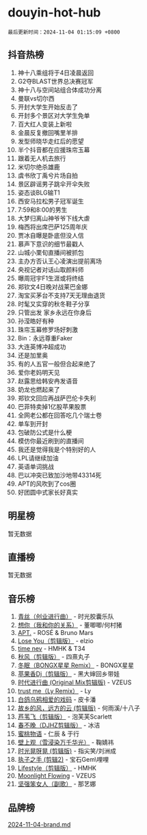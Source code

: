 # douyin-hot-hub

`最后更新时间：2024-11-04 01:15:09 +0800`

## 抖音热榜

1. 神十八乘组将于4日凌晨返回
1. G2夺BLAST世界总决赛冠军
1. 神十八与空间站组合体成功分离
1. 曼联vs切尔西
1. 开封大学生开始反击了
1. 开封多个景区对大学生免单
1. 百大红人变装上新啦
1. 金晨反复撤回嘴里羊排
1. 发型师晓华走红后的愿望
1. 半个抖音都在应援珠帘玉幕
1. 跟着无人机去旅行
1. 米切尔绝杀雄鹿
1. 虞书欣丁禹兮片场自拍
1. 景区辟谣男子跳伞开伞失败
1. 姿态谈BLG输T1
1. 西安马拉松男子冠军诞生
1. 7:59和8:00的男生
1. 大梦归离山神爷爷下线大虐
1. 梅西将出席巴萨125周年庆
1. 贾冰自曝是卧底但没人信
1. 慕声下意识的细节最戳人
1. 山城小栗旬直播间被抓包
1. 主办方否认王心凌演出提前离场
1. 央视记者对话山取颜料师
1. 曝周冠宇F1生涯或将终结
1. 郑钦文4日晚对战莱巴金娜
1. 淘宝买茅台不支持7天无理由退货
1. 时髦又实穿的秋冬鞋子分享
1. 只管出发 家乡永远在你身后
1. 孙滢皓好有种
1. 珠帘玉幕修罗场好刺激
1. Bin：永远尊重Faker
1. 大连英博冲超成功
1. 还是加里奥
1. 有的人五官一般但合起来绝了
1. 爱你老妈明天见
1. 赵露思给韩安冉发语音
1. 奶龙也燃起来了
1. 郑钦文回应再战萨巴伦卡失利
1. 巴菲特卖掉1亿股苹果股票
1. 全网老公都在回答吃几个瑞士卷
1. 单车到开封
1. 包破防公式是什么梗
1. 模仿你最近刷到的直播间
1. 我还是觉得我是个特别好的人
1. LPL请继续加油
1. 英语单词挑战
1. 巴以冲突已致加沙地带43314死
1. APT的风吹到了cos圈
1. 好团圆中式家长好真实

## 明星榜

暂无数据

## 直播榜

暂无数据

## 音乐榜

1. [青丝（创业进行曲）](https://sf5-hl-cdn-tos.douyinstatic.com/obj/tos-cn-ve-2774/ooYARJB5iBRNhCOkDsS3BAKW91CIMoQfwzwKLi) - 时光胶囊乐队
1. [想你（我和你的关系）](https://sf5-hl-cdn-tos.douyinstatic.com/obj/tos-cn-ve-2774/o8QxhcOBDYYX0zqKCjFVQXZ3RBffnRBQEogitG) - 董唧唧/何村猪
1. [APT.](https://sf5-hl-cdn-tos.douyinstatic.com/obj/tos-cn-ve-2774/oUIcRnUtZBV1JgZtxIMCAiiBSVBSEEOCFfkeMQ) - ROSÉ & Bruno Mars
1. [Lose You（剪辑版）](https://sf5-hl-cdn-tos.douyinstatic.com/obj/tos-cn-ve-2774/og9yxQxAWI86iBNr9ojBFMoWTIvDZZb8HwiGY) - elzio
1. [time nev](https://sf5-hl-cdn-tos.douyinstatic.com/obj/tos-cn-ve-2774/oc6aICzpzBCWrhCvDVi2AZmQLt0gIBxfMEfd6i) - HMHK & T34
1. [秋风（剪辑版）](https://sf5-hl-cdn-tos.douyinstatic.com/obj/tos-cn-ve-2774/ocGaU84LfAfzMd2wbXdQFpCGhBiXg82JNMRRie) - 四熹丸子
1. [冬眠（BONGX星星 Remix）](https://sf3-cdn-tos.douyinstatic.com/obj/tos-cn-ve-2774/oMCfFFoE3LwQ7agAgOIG4ieExqkeAsxNBEkLdz) - BONGX星星
1. [苹果香Dj（剪辑版）](https://sf5-hl-cdn-tos.douyinstatic.com/obj/tos-cn-ve-2774/oEeIEQbYGAOspCTRAIeYF4Ok8LgZ8NBaRe4ztR) - 黑大婶回乡带娃
1. [时代进行曲 (Original Mix剪辑版)](https://sf5-hl-cdn-tos.douyinstatic.com/obj/tos-cn-ve-2774/oYrssziLdrtiW6cKABM8n5Vfc2xwXiIBInoAkn) - VZEUS
1. [trust me（Ly Remix）](https://sf5-hl-cdn-tos.douyinstatic.com/obj/tos-cn-ve-2774/oUo1M8fz5AfmMSExABQQKFE0eCMWgsiccfqrMA) - Ly
1. [白鸽乌鸦相爱的戏码](https://sf5-hl-cdn-tos.douyinstatic.com/obj/tos-cn-ve-2774/oMVVEf6eDAOmFtNtCsEqKpIorBDM8Nkg6TZRqC) - 皮卡潘
1. [故乡的风，远方的云 (剪辑版)](https://sf5-hl-cdn-tos.douyinstatic.com/obj/tos-cn-ve-2774/ooPEdiZMrAAWisczq1WXoZYGU6GxII2UUBvYI) - 何雨溪/十八子
1. [芦苇飞（剪辑版）](https://sf5-hl-cdn-tos.douyinstatic.com/obj/tos-cn-ve-2774/ok3IaChjEFFoK3FAMzXDEgfpeE6Al3Nv2BnfCW) - 泡芙芙Scarlett
1. [春不晚（DJHZ剪辑版）](https://sf5-hl-cdn-tos.douyinstatic.com/obj/tos-cn-ve-2774/osEZa7YZ6wNo9QDABgfGFaCQKRQTNafsBJDnKt) - 冰洁
1. [蜜桃物语](https://sf5-hl-cdn-tos.douyinstatic.com/obj/tos-cn-ve-2774/oIhOSCZtIACtYU4XQkngiW9kCBfVD1Fz9IYeqL) - 仁辰 & 于行
1. [壁上观（雪浸染万千华光）](https://sf3-cdn-tos.douyinstatic.com/obj/tos-cn-ve-2774/ocIizBMxWi8vA8UdAMIYdYCjgBB5Z3WZWxrvY) - 鞠婧祎
1. [时光晃呀晃 (剪辑版)](https://sf5-hl-cdn-tos.douyinstatic.com/obj/tos-cn-ve-2774/o8ACeQem3gwI1x3GIYGAfKG0LJebKFRJDwRwyW) - 指尖笑/刘洲成
1. [执子之手 (剪辑2)](https://sf5-hl-cdn-tos.douyinstatic.com/obj/tos-cn-ve-2774/oUoZLQjCc31XzqsBnBQUNgeKtYPBcgbFDwtfcu) - 宝石Gem\哩哩
1. [Lifestyle（剪辑版）](https://sf5-hl-cdn-tos.douyinstatic.com/obj/tos-cn-ve-2774/owfqGgjwG3V5lCLaAIezFMeg3LtuKNBaZKgzPV) - HMHK
1. [Moonlight Flowing](https://sf5-hl-cdn-tos.douyinstatic.com/obj/tos-cn-ve-2774/oopZsCtRnQgOhEYmv9FfBBgwmeaQmWQQZED9tN) - VZEUS
1. [坚强笨女人（副歌）](https://sf6-cdn-tos.douyinstatic.com/obj/tos-cn-ve-2774/ospNInQiZvGWyBVg5zkNsAMct5uJIg1CrZiPL) - 那艺娜

## 品牌榜

[2024-11-04-brand.md](2024-11-04-brand.md)
